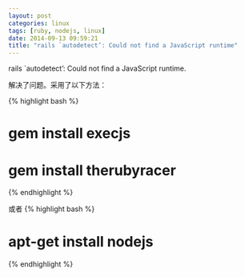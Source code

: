 ```yaml
---
layout: post
categories: linux
tags: [ruby, nodejs, linux]
date: 2014-09-13 09:59:21
title: "rails `autodetect’: Could not find a JavaScript runtime"
---
```


rails `autodetect’: Could not find a JavaScript runtime.

解决了问题。采用了以下方法：

{% highlight bash %}
# gem install execjs
# gem install therubyracer
{% endhighlight %}

或者
{% highlight bash %}
# apt-get install nodejs 
{% endhighlight %}
